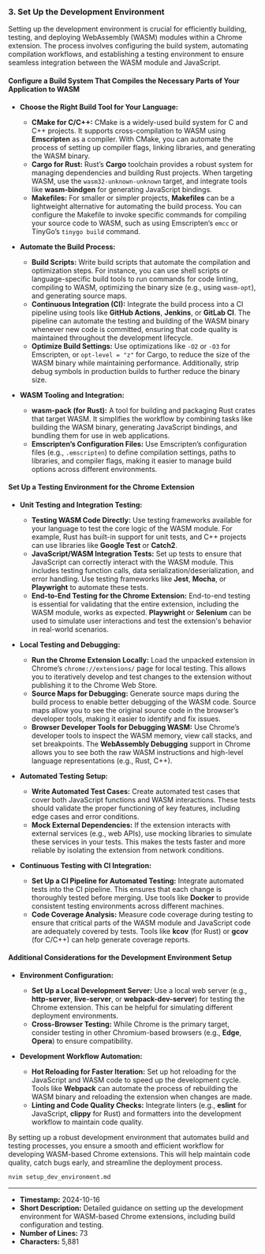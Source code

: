 ### 3. **Set Up the Development Environment**

Setting up the development environment is crucial for efficiently building, testing, and deploying WebAssembly (WASM) modules within a Chrome extension. The process involves configuring the build system, automating compilation workflows, and establishing a testing environment to ensure seamless integration between the WASM module and JavaScript.

#### **Configure a Build System That Compiles the Necessary Parts of Your Application to WASM**

- **Choose the Right Build Tool for Your Language:**

  - **CMake for C/C++:** CMake is a widely-used build system for C and C++ projects. It supports cross-compilation to WASM using **Emscripten** as a compiler. With CMake, you can automate the process of setting up compiler flags, linking libraries, and generating the WASM binary.
  - **Cargo for Rust:** Rust’s **Cargo** toolchain provides a robust system for managing dependencies and building Rust projects. When targeting WASM, use the `wasm32-unknown-unknown` target, and integrate tools like **wasm-bindgen** for generating JavaScript bindings.
  - **Makefiles:** For smaller or simpler projects, **Makefiles** can be a lightweight alternative for automating the build process. You can configure the Makefile to invoke specific commands for compiling your source code to WASM, such as using Emscripten’s `emcc` or TinyGo’s `tinygo build` command.

- **Automate the Build Process:**

  - **Build Scripts:** Write build scripts that automate the compilation and optimization steps. For instance, you can use shell scripts or language-specific build tools to run commands for code linting, compiling to WASM, optimizing the binary size (e.g., using `wasm-opt`), and generating source maps.
  - **Continuous Integration (CI):** Integrate the build process into a CI pipeline using tools like **GitHub Actions**, **Jenkins**, or **GitLab CI**. The pipeline can automate the testing and building of the WASM binary whenever new code is committed, ensuring that code quality is maintained throughout the development lifecycle.
  - **Optimize Build Settings:** Use optimizations like `-O2` or `-O3` for Emscripten, or `opt-level = "z"` for Cargo, to reduce the size of the WASM binary while maintaining performance. Additionally, strip debug symbols in production builds to further reduce the binary size.

- **WASM Tooling and Integration:**
  - **wasm-pack (for Rust):** A tool for building and packaging Rust crates that target WASM. It simplifies the workflow by combining tasks like building the WASM binary, generating JavaScript bindings, and bundling them for use in web applications.
  - **Emscripten’s Configuration Files:** Use Emscripten’s configuration files (e.g., `.emscripten`) to define compilation settings, paths to libraries, and compiler flags, making it easier to manage build options across different environments.

#### **Set Up a Testing Environment for the Chrome Extension**

- **Unit Testing and Integration Testing:**

  - **Testing WASM Code Directly:** Use testing frameworks available for your language to test the core logic of the WASM module. For example, Rust has built-in support for unit tests, and C++ projects can use libraries like **Google Test** or **Catch2**.
  - **JavaScript/WASM Integration Tests:** Set up tests to ensure that JavaScript can correctly interact with the WASM module. This includes testing function calls, data serialization/deserialization, and error handling. Use testing frameworks like **Jest**, **Mocha**, or **Playwright** to automate these tests.
  - **End-to-End Testing for the Chrome Extension:** End-to-end testing is essential for validating that the entire extension, including the WASM module, works as expected. **Playwright** or **Selenium** can be used to simulate user interactions and test the extension's behavior in real-world scenarios.

- **Local Testing and Debugging:**

  - **Run the Chrome Extension Locally:** Load the unpacked extension in Chrome’s `chrome://extensions/` page for local testing. This allows you to iteratively develop and test changes to the extension without publishing it to the Chrome Web Store.
  - **Source Maps for Debugging:** Generate source maps during the build process to enable better debugging of the WASM code. Source maps allow you to see the original source code in the browser’s developer tools, making it easier to identify and fix issues.
  - **Browser Developer Tools for Debugging WASM:** Use Chrome’s developer tools to inspect the WASM memory, view call stacks, and set breakpoints. The **WebAssembly Debugging** support in Chrome allows you to see both the raw WASM instructions and high-level language representations (e.g., Rust, C++).

- **Automated Testing Setup:**

  - **Write Automated Test Cases:** Create automated test cases that cover both JavaScript functions and WASM interactions. These tests should validate the proper functioning of key features, including edge cases and error conditions.
  - **Mock External Dependencies:** If the extension interacts with external services (e.g., web APIs), use mocking libraries to simulate these services in your tests. This makes the tests faster and more reliable by isolating the extension from network conditions.

- **Continuous Testing with CI Integration:**
  - **Set Up a CI Pipeline for Automated Testing:** Integrate automated tests into the CI pipeline. This ensures that each change is thoroughly tested before merging. Use tools like **Docker** to provide consistent testing environments across different machines.
  - **Code Coverage Analysis:** Measure code coverage during testing to ensure that critical parts of the WASM module and JavaScript code are adequately covered by tests. Tools like **kcov** (for Rust) or **gcov** (for C/C++) can help generate coverage reports.

#### **Additional Considerations for the Development Environment Setup**

- **Environment Configuration:**

  - **Set Up a Local Development Server:** Use a local web server (e.g., **http-server**, **live-server**, or **webpack-dev-server**) for testing the Chrome extension. This can be helpful for simulating different deployment environments.
  - **Cross-Browser Testing:** While Chrome is the primary target, consider testing in other Chromium-based browsers (e.g., **Edge**, **Opera**) to ensure compatibility.

- **Development Workflow Automation:**
  - **Hot Reloading for Faster Iteration:** Set up hot reloading for the JavaScript and WASM code to speed up the development cycle. Tools like **Webpack** can automate the process of rebuilding the WASM binary and reloading the extension when changes are made.
  - **Linting and Code Quality Checks:** Integrate linters (e.g., **eslint** for JavaScript, **clippy** for Rust) and formatters into the development workflow to maintain code quality.

By setting up a robust development environment that automates build and testing processes, you ensure a smooth and efficient workflow for developing WASM-based Chrome extensions. This will help maintain code quality, catch bugs early, and streamline the deployment process.

```bash
nvim setup_dev_environment.md
```

---

- **Timestamp:** 2024-10-16
- **Short Description:** Detailed guidance on setting up the development environment for WASM-based Chrome extensions, including build configuration and testing.
- **Number of Lines:** 73
- **Characters:** 5,881
